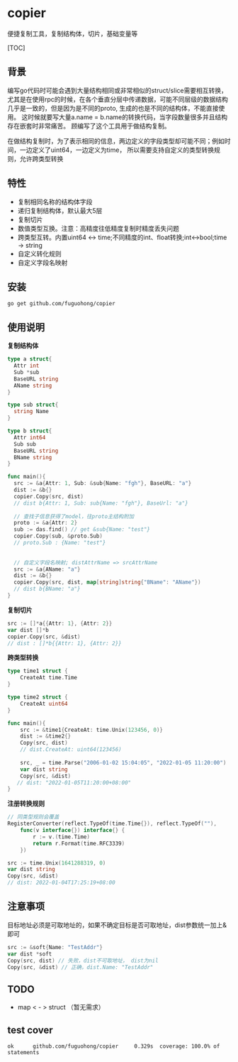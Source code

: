 # copier
便捷复制工具，复制结构体，切片，基础变量等

[TOC]

## 背景

编写go代码时可能会遇到大量结构相同或非常相似的struct/slice需要相互转换，尤其是在使用rpc的时候，在各个垂直分层中传递数据，可能不同层级的数据结构几乎是一致的，但是因为是不同的proto,
生成的也是不同的结构体，不能直接使用。 这时候就要写大量a.name = b.name的转换代码，当字段数量很多并且结构存在嵌套时非常痛苦。 顾编写了这个工具用于做结构复制。

在做结构复制时，为了表示相同的信息，两边定义的字段类型却可能不同；例如时间，一边定义了uint64，一边定义为time， 所以需要支持自定义的类型转换规则，允许跨类型转换



## 特性

- 复制相同名称的结构体字段
- 递归复制结构体，默认最大5层
- 复制切片
- 数值类型互换。注意：高精度往低精度复制时精度丢失问题
- 跨类型互转。内置uint64 <-> time;不同精度的int、float转换;int<->bool;time -> string
- 自定义转化规则
- 自定义字段名映射


## 安装
```
go get github.com/fuguohong/copier
```



## 使用说明

**复制结构体**

```go
type a struct{
  Attr int
  Sub *sub
  BaseURL string
  AName string
}

type sub struct{
  string Name
}

type b struct{
  Attr int64
  Sub sub
  BaseURL string
  BName string
}

func main(){
  src := &a{Attr: 1, Sub: &sub{Name: "fgh"}, BaseURL: "a"}
  dist := &b{}
  copier.Copy(src, dist)
  // dist b{Attr: 1, Sub: sub{Name: "fgh"}, BaseUrl: "a"}
  
  // 查找子信息获得了model，往proto主结构附加
  proto := &a{Attr: 2}
  sub := das.find() // get &sub{Name: "test"}
  copier.Copy(sub, &proto.Sub)
  // proto.Sub : {Name: "test"}
  
  
  // 自定义字段名映射; distAttrName => srcAttrName
  src := &a{AName: "a"}
  dist := &b{}
  copier.Copy(src, dist, map[string]string{"BName": "AName"})
  // dist b{BName: "a"}
}
```

**复制切片**

```go
src := []*a{{Attr: 1}, {Attr: 2}}
var dist []*b
copier.Copy(src, &dist)
// dist : []*b{{Attr: 1}, {Attr: 2}}
```

**跨类型转换**

```go
type time1 struct {
	CreateAt time.Time
}

type time2 struct {
	CreateAt uint64
}

func main(){
    src := &time1{CreateAt: time.Unix(123456, 0)}
    dist := &time2{}
    Copy(src, dist)
    // dist.CreateAt: uint64(123456)
    
    src, _ = time.Parse("2006-01-02 15:04:05", "2022-01-05 11:20:00")
    var dist string
    Copy(src, &dist)
   // dist: "2022-01-05T11:20:00+08:00"
}

```

**注册转换规则**

```go
// 同类型规则会覆盖	
RegisterConverter(reflect.TypeOf(time.Time{}), reflect.TypeOf(""),
    func(v interface{}) interface{} {
        r := v.(time.Time)
        return r.Format(time.RFC3339)
    })

src := time.Unix(1641288319, 0)
var dist string
Copy(src, &dist)
// dist: 2022-01-04T17:25:19+08:00
```


## 注意事项

目标地址必须是可取地址的，如果不确定目标是否可取地址，dist参数统一加上&即可

```go
src := &soft{Name: "TestAddr"}
var dist *soft
Copy(src, dist) // 失败，dist不可取地址， dist为nil
Copy(src, &dist) // 正确，dist.Name: "TestAddr"
```


## TODO
- map < - > struct （暂无需求）

## test cover
```
ok      github.com/fuguohong/copier     0.329s  coverage: 100.0% of statements
```

